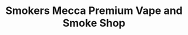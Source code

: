 ---
title: "Smokers Mecca Premium Vape and Smoke Shop"
url: /beacon/smokers-mecca-premium-vape-and-smoke-shop/
shop: E-Zigaretten
---